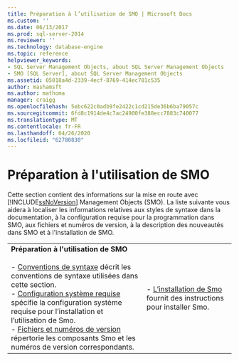 ```yaml
---
title: Préparation à l’utilisation de SMO | Microsoft Docs
ms.custom: ''
ms.date: 06/13/2017
ms.prod: sql-server-2014
ms.reviewer: ''
ms.technology: database-engine
ms.topic: reference
helpviewer_keywords:
- SQL Server Management Objects, about SQL Server Management Objects
- SMO [SQL Server], about SQL Server Management Objects
ms.assetid: 05018a4d-2339-4ecf-8769-414ec781c535
author: mashamsft
ms.author: mathoma
manager: craigg
ms.openlocfilehash: 5ebc622c0adb9fe2422c1cd215de36b6ba79057c
ms.sourcegitcommit: 6fd8c1914de4c7ac24900fe388ecc7883c740077
ms.translationtype: MT
ms.contentlocale: fr-FR
ms.lasthandoff: 04/26/2020
ms.locfileid: "62780830"
---
```

# <a name="preparing-to-use-smo"></a>Préparation à l'utilisation de SMO
  Cette section contient des informations sur la mise en route avec [!INCLUDE[ssNoVersion](../../includes/ssnoversion-md.md)] Management Objects (SMO). La liste suivante vous aidera à localiser les informations relatives aux styles de syntaxe dans la documentation, à la configuration requise pour la programmation dans SMO, aux fichiers et numéros de version, à la description des nouveautés dans SMO et à l'installation de SMO.  
  
|||  
|-|-|  
|**Préparation à l'utilisation de SMO**<br /><br /> -   [Conventions de syntaxe](../../relational-databases/server-management-objects-smo/smo-syntax-conventions.md) décrit les conventions de syntaxe utilisées dans cette section.<br />-   [Configuration système requise](../../../2014/database-engine/dev-guide/system-requirements.md) spécifie la configuration système requise pour l’installation et l’utilisation de Smo.<br />-   [Fichiers et numéros de version](../../relational-databases/server-management-objects-smo/files-and-version-numbers.md) répertorie les composants Smo et les numéros de version correspondants.|-   [L’installation de Smo](../../relational-databases/server-management-objects-smo/installing-smo.md) fournit des instructions pour installer Smo.|  
  
  
